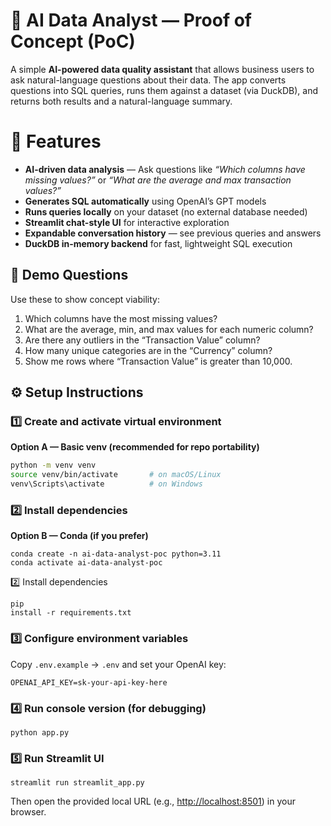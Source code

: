 # 🤖 AI Data Analyst — Proof of Concept (PoC)

A simple **AI-powered data quality assistant** that allows business users to ask natural-language questions about their data.
The app converts questions into SQL queries, runs them against a dataset (via DuckDB), and returns both results and a natural-language summary.

# 🚀 Features

- **AI-driven data analysis** — Ask questions like
  *“Which columns have missing values?”* or
  *“What are the average and max transaction values?”*
- **Generates SQL automatically** using OpenAI’s GPT models
- **Runs queries locally** on your dataset (no external database needed)
- **Streamlit chat-style UI** for interactive exploration
- **Expandable conversation history** — see previous queries and answers
- **DuckDB in-memory backend** for fast, lightweight SQL execution

## 🧠 Demo Questions

Use these to show concept viability:

1. Which columns have the most missing values?
2. What are the average, min, and max values for each numeric column?
3. Are there any outliers in the “Transaction Value” column?
4. How many unique categories are in the “Currency” column?
5. Show me rows where “Transaction Value” is greater than 10,000.

## ⚙️ Setup Instructions

### 1️⃣ Create and activate virtual environment

**Option A — Basic venv (recommended for repo portability)**

```bash
python -m venv venv
source venv/bin/activate       # on macOS/Linux
venv\Scripts\activate          # on Windows
```

### 2️⃣ Install dependencies

**Option B — Conda (if you prefer)**

<pre class="overflow-visible!" data-start="2278" data-end="2372"><div class="contain-inline-size rounded-2xl relative bg-token-sidebar-surface-primary"><div class="sticky top-9"><div class="absolute end-0 bottom-0 flex h-9 items-center pe-2"><div class="bg-token-bg-elevated-secondary text-token-text-secondary flex items-center gap-4 rounded-sm px-2 font-sans text-xs"></div></div></div><div class="overflow-y-auto p-4" dir="ltr"><code class="whitespace-pre! language-bash"><span><span>conda create -n ai-data-analyst-poc python=3.11
conda activate ai-data-analyst-poc</span></span></code></div></div></pre>

2️⃣ Install dependencies<pre class="overflow-visible!" data-start="2403" data-end="2446"><div class="contain-inline-size rounded-2xl relative bg-token-sidebar-surface-primary"><div class="sticky top-9"><div class="absolute end-0 bottom-0 flex h-9 items-center pe-2"><div class="bg-token-bg-elevated-secondary text-token-text-secondary flex items-center gap-4 rounded-sm px-2 font-sans text-xs"></div></div></div><div class="overflow-y-auto p-4" dir="ltr"><code class="whitespace-pre! language-bash"><span><span>pip install -r requirements.txt
</span></span></code></div></div></pre>

### 3️⃣ Configure environment variables

Copy `.env.example` → `.env` and set your OpenAI key:

<pre class="overflow-visible!" data-start="2543" data-end="2590"><div class="contain-inline-size rounded-2xl relative bg-token-sidebar-surface-primary"><div class="sticky top-9"><div class="absolute end-0 bottom-0 flex h-9 items-center pe-2"><div class="bg-token-bg-elevated-secondary text-token-text-secondary flex items-center gap-4 rounded-sm px-2 font-sans text-xs"></div></div></div><div class="overflow-y-auto p-4" dir="ltr"><code class="whitespace-pre! language-bash"><span><span>OPENAI_API_KEY=sk-your-api-key-here
</span></span></code></div></div></pre>

### 4️⃣ Run console version (for debugging)

<pre class="overflow-visible!" data-start="2636" data-end="2661"><div class="contain-inline-size rounded-2xl relative bg-token-sidebar-surface-primary"><div class="sticky top-9"><div class="absolute end-0 bottom-0 flex h-9 items-center pe-2"><div class="bg-token-bg-elevated-secondary text-token-text-secondary flex items-center gap-4 rounded-sm px-2 font-sans text-xs"></div></div></div><div class="overflow-y-auto p-4" dir="ltr"><code class="whitespace-pre! language-bash"><span><span>python app.py
</span></span></code></div></div></pre>

### 5️⃣ Run Streamlit UI

<pre class="overflow-visible!" data-start="2688" data-end="2719"><div class="contain-inline-size rounded-2xl relative bg-token-sidebar-surface-primary"><div class="sticky top-9"><div class="absolute end-0 bottom-0 flex h-9 items-center pe-2"><div class="bg-token-bg-elevated-secondary text-token-text-secondary flex items-center gap-4 rounded-sm px-2 font-sans text-xs"></div></div></div><div class="overflow-y-auto p-4" dir="ltr"><code class="whitespace-pre! language-bash"><span><span>streamlit run streamlit_app.py
</span></span></code></div></div></pre>

Then open the provided local URL (e.g., [http://localhost:8501](http://localhost:8501)) in your browser.

